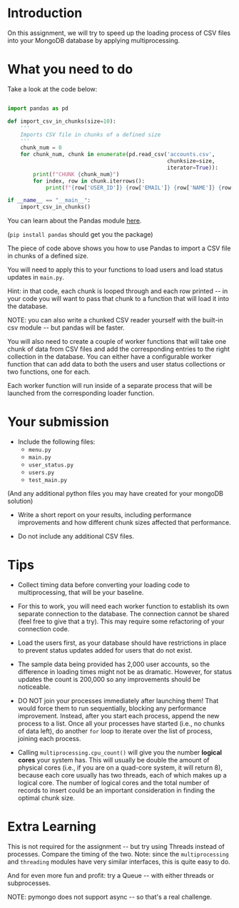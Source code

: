 # Introduction

On this assignment, we will try to speed up the loading process of CSV files into your MongoDB database by applying multiprocessing. 

# What you need to do

Take a look at the code below:

```Python

import pandas as pd

def import_csv_in_chunks(size=10):
    '''
    Imports CSV file in chunks of a defined size
    '''
    chunk_num = 0
    for chunk_num, chunk in enumerate(pd.read_csv('accounts.csv',
                                                  chunksize=size,
                                                  iterator=True)):
        print(f"CHUNK {chunk_num}")
        for index, row in chunk.iterrows():
            print(f"{row['USER_ID']} {row['EMAIL']} {row['NAME']} {row['LASTNAME']}")

if __name__ == "__main__":
    import_csv_in_chunks()
```

You can learn about the Pandas module [here](https://pandas.pydata.org/).

(`pip install pandas` should get you the package)

The piece of code above shows you how to use Pandas to import a CSV file in chunks of a defined size. 

You will need to apply this to your functions to load users and load status updates in `main.py`.

Hint: in that code, each chunk is looped through and each row printed -- in your code you will want to pass that chunk to a function that will load it into the database.

NOTE: you can also write a chunked CSV reader yourself with the built-in csv module -- but pandas will be faster.

You will also need to create a couple of worker functions that will take one chunk of data from CSV files and add the corresponding entries to the right collection in the database.
You can either have a configurable worker function that can add data to both the users and user status collections or two functions, one for each.

Each worker function will run inside of a separate process that will be launched from the corresponding loader function.

# Your submission

* Include the following files:
    * `menu.py`
    * `main.py`
    * `user_status.py`
    * `users.py`
    * `test_main.py`

(And any additional python files you may have created for your mongoDB solution)

* Write a short report on your results, including performance improvements and how different chunk sizes affected that performance.

* Do not include any additional CSV files.

# Tips

* Collect timing data before converting your loading code to multiprocessing, that will be your baseline.

* For this to work, you will need each worker function to establish its own separate connection to the database. The connection cannot be shared (feel free to give that a try). This may require some refactoring of your connection code.

* Load the users first, as your database should have restrictions in place to prevent status updates added for users that do not exist.

* The sample data being provided has 2,000 user accounts, so the difference in loading times might not be as dramatic. However, for status updates the count is 200,000 so any improvements should be noticeable.

* DO NOT join your processes immediately after launching them! That would force them to run sequentially, blocking any performance improvement.
Instead, after you start each process, append the new process to a list. Once all your processes have started (i.e., no chunks of data left), do another `for` loop to iterate over the list of process, joining each process.

* Calling `multiprocessing.cpu_count()` will give you the number **logical cores** your system has. This will usually be double the amount of physical cores (i.e., if you are on a quad-core system, it will return 8), because each core usually has two threads, each of which makes up a logical core.
The number of logical cores and the total number of records to insert could be an important consideration in finding the optimal chunk size.

# Extra Learning

This is not required for the assignment -- but try using Threads instead of processes. Compare the timing of the two. Note: since the ``multiprocessing`` and ``threading`` modules have very similar interfaces, this is quite easy to do.

And for even more fun and profit: try a Queue -- with either threads or subprocesses.

NOTE: pymongo does not support async -- so that's a real challenge.